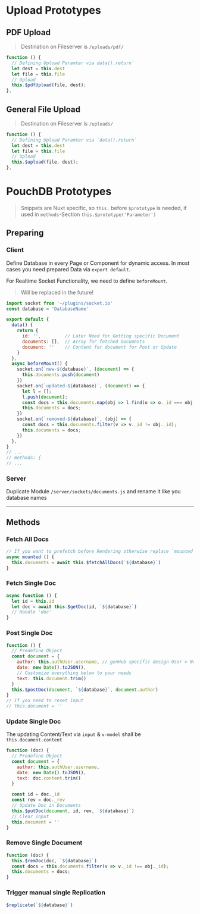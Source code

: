# Upload Prototypes

## PDF Upload
> Destination on Fileserver is `/uploads/pdf/`

```javascript
function () {
  // Defining Upload Paramter via data().return`
  let dest = this.dest
  let file = this.file
  // Upload
  this.$pdfUpload(file, dest);
},
```

## General File Upload
> Destination on Fileserver is `/uploads/`

```javascript
function () {
  // Defining Upload Paramter via `data().return`
  let dest = this.dest
  let file = this.file
  // Upload
  this.$upload(file, dest);
},
```

# PouchDB Prototypes

> Snippets are Nuxt specific, so `this.` before `$prototype` is needed, if used in `methods`-Section
> `this.$prototype('Parameter')`

## Preparing

### Client

Define Database in every Page or Component for dynamic access. In most cases you need prepared Data via `export default`.

For Realtime Socket Functionality, we need to define `beforeMount`.
> Will be replaced in the future!

```javascript
import socket from '~/plugins/socket.io'
const database = 'DatabaseName'

export default {
  data() {
    return {
      id: '',         // Later Need for Getting specific Document
      documents: [],  // Array for fetched Documents
      document: ''    // Content for document for Post or Update
    }
  },
  async beforeMount() {
    socket.on(`new-${database}`, (document) => {
      this.documents.push(document)
    })
    socket.on(`updated-${database}`, (document) => {
      let l = [];
      l.push(document);
      const docs = this.documents.map(obj => l.find(o => o._id === obj._id) || obj);
      this.documents = docs;
    })
    socket.on(`removed-${database}`, (obj) => {
      const docs = this.documents.filter(v => v._id != obj._id);
      this.documents = docs;
    })
  },
}
// ...
// methods: {
// ...
```

### Server

Duplicate Module `/server/sockets/documents.js` and rename it like you database names


---



## Methods

### Fetch All Docs

```javascript
// If you want to prefetch before Rendering otherwise replace `mounted` with `function`
async mounted () {
  this.documents = await this.$fetchAllDocs(`${database}`)
}
```



### Fetch Single Doc

```javascript
async function () {
  let id = this.id
  let doc = await this.$getDoc(id, `${database}`)
  // Handle 'doc'
}
```



### Post Single Doc

```javascript
function () {
  // Predefine Object
  const document = {
    author: this.authUser.username, // genHub specific design User > No need to change
    date: new Date().toJSON(),
    // Customize everything below to your needs
    text: this.document.trim()
  }
  this.$postDoc(document, `${database}`, document.author)
}
// If you need to reset Input
// this.document = ''
```



### Update Single Doc

The updating Content/Text via `input` & `v-model` shall be `this.document.content`


```javascript
function (doc) {
  // Predefine Object
  const document = {
    author: this.authUser.username,
    date: new Date().toJSON(),
    text: doc.content.trim()
  }

  const id = doc._id
  const rev = doc._rev
  // Update Doc in Documents
  this.$putDoc(document, id, rev, `${database}`)
  // Clear Input
  this.document = ''
}
```



### Remove Single Document

```javascript
function (doc) {
  this.$remDoc(doc, `${database}`)
  const docs = this.documents.filter(v => v._id !== obj._id);
  this.documents = docs;
}
```

### Trigger manual single Replication

```javascript
$replicate(`${database}`)
```
